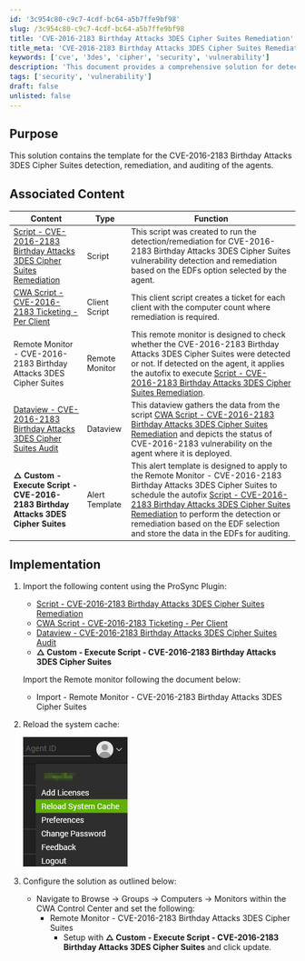 ```yaml
---
id: '3c954c80-c9c7-4cdf-bc64-a5b7ffe9bf98'
slug: /3c954c80-c9c7-4cdf-bc64-a5b7ffe9bf98
title: 'CVE-2016-2183 Birthday Attacks 3DES Cipher Suites Remediation'
title_meta: 'CVE-2016-2183 Birthday Attacks 3DES Cipher Suites Remediation'
keywords: ['cve', '3des', 'cipher', 'security', 'vulnerability']
description: 'This document provides a comprehensive solution for detecting, remediating, and auditing the CVE-2016-2183 Birthday Attacks related to 3DES Cipher Suites. It includes templates for scripts, monitoring, and auditing to ensure effective management of this vulnerability across agents.'
tags: ['security', 'vulnerability']
draft: false
unlisted: false
---
```


## Purpose

This solution contains the template for the CVE-2016-2183 Birthday Attacks 3DES Cipher Suites detection, remediation, and auditing of the agents.

## Associated Content

| Content                                                                                                              | Type           | Function                                                                                                                                                                                                                                                                                                                                                                        |
| -------------------------------------------------------------------------------------------------------------------- | -------------- | ------------------------------------------------------------------------------------------------------------------------------------------------------------------------------------------------------------------------------------------------------------------------------------------------------------------------------------------------------------------------------- |
| [Script - CVE-2016-2183 Birthday Attacks 3DES Cipher Suites Remediation](/docs/57986a3b-add4-4d2e-9093-078135c9d871) | Script         | This script was created to run the detection/remediation for CVE-2016-2183 Birthday Attacks 3DES Cipher Suites vulnerability detection and remediation based on the EDFs option selected by the agent.                                                                                                                                                                          |
| [CWA Script - CVE-2016-2183 Ticketing - Per Client](/docs/2b10e840-f638-47ae-9a9f-df76e3b2c998)                      | Client Script  | This client script creates a ticket for each client with the computer count where remediation is required.                                                                                                                                                                                                                                                                      |
| Remote Monitor - CVE-2016-2183 Birthday Attacks 3DES Cipher Suites                                                   | Remote Monitor | This remote monitor is designed to check whether the CVE-2016-2183 Birthday Attacks 3DES Cipher Suites were detected or not. If detected on the agent, it applies the autofix to execute [Script - CVE-2016-2183 Birthday Attacks 3DES Cipher Suites Remediation](/docs/57986a3b-add4-4d2e-9093-078135c9d871).                                                                  |
| [Dataview - CVE-2016-2183 Birthday Attacks 3DES Cipher Suites Audit](/docs/9d3eb6b0-2448-4b16-95a0-153ac49355bd)     | Dataview       | This dataview gathers the data from the script [CWA Script - CVE-2016-2183 Birthday Attacks 3DES Cipher Suites Remediation](/docs/57986a3b-add4-4d2e-9093-078135c9d871) and depicts the status of CVE-2016-2183 vulnerability on the agent where it is deployed.                                                                                                                |
| **△ Custom - Execute Script - CVE-2016-2183 Birthday Attacks 3DES Cipher Suites**                                    | Alert Template | This alert template is designed to apply to the Remote Monitor - CVE-2016-2183 Birthday Attacks 3DES Cipher Suites to schedule the autofix [Script - CVE-2016-2183 Birthday Attacks 3DES Cipher Suites Remediation](/docs/57986a3b-add4-4d2e-9093-078135c9d871) to perform the detection or remediation based on the EDF selection and store the data in the EDFs for auditing. |

## Implementation

1. Import the following content using the ProSync Plugin:

   - [Script - CVE-2016-2183 Birthday Attacks 3DES Cipher Suites Remediation](/docs/57986a3b-add4-4d2e-9093-078135c9d871)
   - [CWA Script - CVE-2016-2183 Ticketing - Per Client](/docs/2b10e840-f638-47ae-9a9f-df76e3b2c998)
   - [Dataview - CVE-2016-2183 Birthday Attacks 3DES Cipher Suites Audit](/docs/9d3eb6b0-2448-4b16-95a0-153ac49355bd)
   - **△ Custom - Execute Script - CVE-2016-2183 Birthday Attacks 3DES Cipher Suites**

   Import the Remote monitor following the document below:

   - Import - Remote Monitor - CVE-2016-2183 Birthday Attacks 3DES Cipher Suites

2. Reload the system cache:

   ![Reload the system cache](../../static/img/CVE-2016-2183-Birthday-Attacks-3DES-Cipher-Suites-Remediation/image_4.png)

3. Configure the solution as outlined below:

   - Navigate to Browse -> Groups -> Computers -> Monitors within the CWA Control Center and set the following:
     - Remote Monitor - CVE-2016-2183 Birthday Attacks 3DES Cipher Suites
       - Setup with **△ Custom - Execute Script - CVE-2016-2183 Birthday Attacks 3DES Cipher Suites** and click update.



